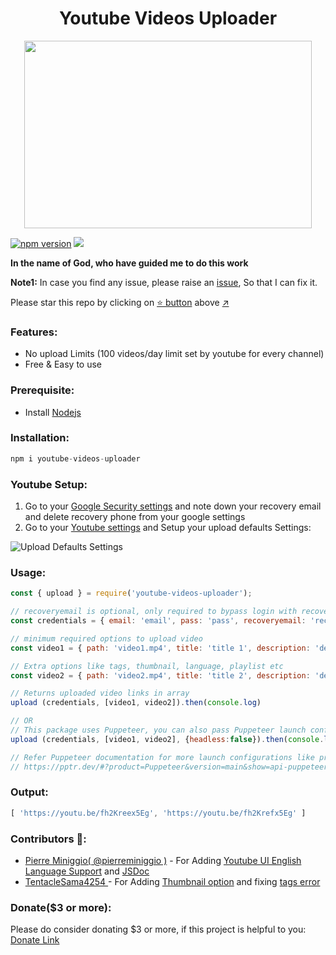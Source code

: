 <h1 align="center">Youtube Videos Uploader</h1>

<p align="center">
  <img width="460" height="300" src="https://github.com/fawazahmed0/youtube-uploader/raw/main/youtube.png">

[![npm version](https://img.shields.io/npm/v/youtube-videos-uploader.svg?style=flat)](https://www.npmjs.com/package/youtube-videos-uploader)
[![](https://img.shields.io/badge/Donate-Donate-orange)](https://fawazahmed0.github.io/donate)  

**In the name of God, who have guided me to do this work**

**Note1:** In case you find any issue, please raise an [issue](https://github.com/fawazahmed0/youtube-uploader/issues/new/choose), So that I can fix it.<br>
  
Please star this repo by clicking on [:star: button](#) above [:arrow_upper_right:](#)

### Features:
- No upload Limits (100 videos/day limit set by youtube for every channel)
- Free & Easy to use

### Prerequisite:
- Install [Nodejs](https://nodejs.org/en/)
  
### Installation:
```js
npm i youtube-videos-uploader
```

### Youtube Setup:
1. Go to your [Google Security settings](https://myaccount.google.com/security) and note down your recovery email and delete recovery phone from your google settings
2. Go to your [Youtube settings](https://studio.youtube.com/) and Setup your upload defaults Settings:


![Upload Defaults Settings](https://github.com/fawazahmed0/youtube-uploader/raw/main/defaultsettings.png)
  



### Usage:
```js
const { upload } = require('youtube-videos-uploader');

// recoveryemail is optional, only required to bypass login with recovery email if prompted for confirmation
const credentials = { email: 'email', pass: 'pass', recoveryemail: 'recoveryemail' }

// minimum required options to upload video
const video1 = { path: 'video1.mp4', title: 'title 1', description: 'description 1' }

// Extra options like tags, thumbnail, language, playlist etc
const video2 = { path: 'video2.mp4', title: 'title 2', description: 'description 2', thumbnail:'thumbnail.png', language: 'english', tags: ['video', 'github'], playlist: 'playlist name' }

// Returns uploaded video links in array
upload (credentials, [video1, video2]).then(console.log)

// OR
// This package uses Puppeteer, you can also pass Puppeteer launch configuration
upload (credentials, [video1, video2], {headless:false}).then(console.log)

// Refer Puppeteer documentation for more launch configurations like proxy etc
// https://pptr.dev/#?product=Puppeteer&version=main&show=api-puppeteerlaunchoptions
```

### Output:
```js
[ 'https://youtu.be/fh2Kreex5Eg', 'https://youtu.be/fh2Krefx5Eg' ]
```

### Contributors 🎉:
- [Pierre Miniggio( @pierreminiggio )](https://ggio.link/twitter) - For Adding [Youtube UI English Language Support](https://github.com/fawazahmed0/youtube-uploader/pull/16) and [JSDoc](https://github.com/fawazahmed0/youtube-uploader/pull/18)
- [TentacleSama4254 ](https://github.com/TentacleSama4254) - For Adding [Thumbnail option](https://github.com/fawazahmed0/youtube-uploader/pull/22) and fixing [tags error](https://github.com/fawazahmed0/youtube-uploader/pull/23)
  
### Donate($3 or more):
Please do consider donating $3 or more, if this project is helpful to you:<br>
[Donate Link](https://fawazahmed0.github.io/donate.html)

